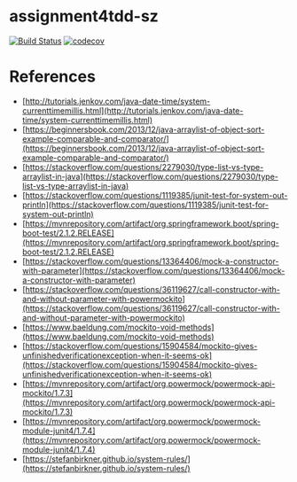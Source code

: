 # assignment4tdd-sz
[![Build Status](https://travis-ci.com/cmput402-w19/assignment4tdd-sz.svg?token=FssyMmBPRuAzV51Y1wPf&branch=master)](https://travis-ci.com/cmput402-w19/assignment4tdd-sz)
[![codecov](https://codecov.io/gh/cmput402-w19/assignment4tdd-sz/branch/master/graph/badge.svg)](https://codecov.io/gh/cmput402-w19/assignment4tdd-sz)


# References

* [http://tutorials.jenkov.com/java-date-time/system-currenttimemillis.html](http://tutorials.jenkov.com/java-date-time/system-currenttimemillis.html)
* [https://beginnersbook.com/2013/12/java-arraylist-of-object-sort-example-comparable-and-comparator/](https://beginnersbook.com/2013/12/java-arraylist-of-object-sort-example-comparable-and-comparator/)
* [https://stackoverflow.com/questions/2279030/type-list-vs-type-arraylist-in-java](https://stackoverflow.com/questions/2279030/type-list-vs-type-arraylist-in-java)
* [https://stackoverflow.com/questions/1119385/junit-test-for-system-out-println](https://stackoverflow.com/questions/1119385/junit-test-for-system-out-println)
* [https://mvnrepository.com/artifact/org.springframework.boot/spring-boot-test/2.1.2.RELEASE](https://mvnrepository.com/artifact/org.springframework.boot/spring-boot-test/2.1.2.RELEASE)
* [https://stackoverflow.com/questions/13364406/mock-a-constructor-with-parameter](https://stackoverflow.com/questions/13364406/mock-a-constructor-with-parameter)
* [https://stackoverflow.com/questions/36119627/call-constructor-with-and-without-parameter-with-powermockito](https://stackoverflow.com/questions/36119627/call-constructor-with-and-without-parameter-with-powermockito)
* [https://www.baeldung.com/mockito-void-methods](https://www.baeldung.com/mockito-void-methods)
* [https://stackoverflow.com/questions/15904584/mockito-gives-unfinishedverificationexception-when-it-seems-ok](https://stackoverflow.com/questions/15904584/mockito-gives-unfinishedverificationexception-when-it-seems-ok)
* [https://mvnrepository.com/artifact/org.powermock/powermock-api-mockito/1.7.3](https://mvnrepository.com/artifact/org.powermock/powermock-api-mockito/1.7.3)
* [https://mvnrepository.com/artifact/org.powermock/powermock-module-junit4/1.7.4](https://mvnrepository.com/artifact/org.powermock/powermock-module-junit4/1.7.4)
* [https://stefanbirkner.github.io/system-rules/](https://stefanbirkner.github.io/system-rules/)